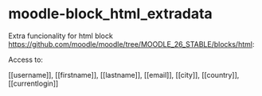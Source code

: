 # moodle-block_html_extradata

Extra funcionality for html block https://github.com/moodle/moodle/tree/MOODLE_26_STABLE/blocks/html:

Access to:

[[username]],
[[firstname]],
[[lastname]],
[[email]],
[[city]],
[[country]],
[[currentlogin]]
